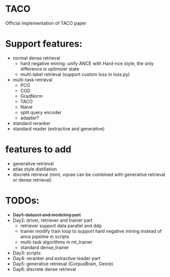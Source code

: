 # TACO
Official implementation of TACO paper
# Support features:
- normal dense retrieval
    - hard negative mining: unify ANCE with Hard-nce style, the only
     difference is optimizer state
    - multi-label retrieval (support custom loss in loss.py)
- multi-task retrieval
    - PCG
    - CGD
    - GradNorm
    - TACO
    - Naive
    - split query encoder
    - adapter?
- standard reranker
- standard reader (extractive and generative)
# features to add
- generative retrieval
- atlas style distillation
- discrete retrieval (mmi, vqvae can be combined with generative retrieval or
 dense retrieval)
 
# TODOs:

- ~~Day1: dataset and modeling part~~
- Day2: driver, retriever and trainer part
    - retriever support data parallel and ddp
    - trainer modify train loop to support hard negative mining instead of
     ance pipeline in scripts
    - multi-task algorithms in mt_trainer
    - standard dense_trainer
- Day3: scripts
- Day4: reranker and extractive reader part
- Day5: generative retrieval (CorpusBrain, Genre)
- Day6: discrete dense retrieval
